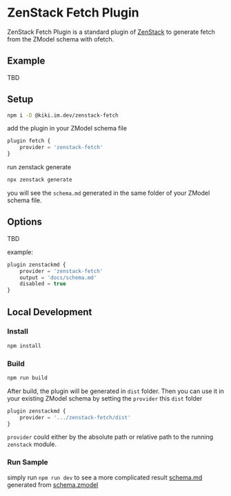 # ZenStack Fetch Plugin

ZenStack Fetch Plugin is a standard plugin of [ZenStack](https://github.com/zenstackhq/zenstack) to generate fetch from the ZModel schema with ofetch.

## Example

TBD

## Setup

```bash
npm i -D @kiki.im.dev/zenstack-fetch
```

add the plugin in your ZModel schema file

```ts
plugin fetch {
    provider = 'zenstack-fetch'
}
```

run zenstack generate

```bash
npx zenstack generate
```

you will see the `schema.md` generated in the same folder of your ZModel schema file.

## Options

TBD

<!-- | Name     | Type    | Description                                       | Required | Default   |
| -------- | ------- | ------------------------------------------------- | -------- | --------- |
| output   | String  | Output file path (relative to the path of ZModel) | No       | schema.md |
| disabled | Boolean | Whether to run this plugin                        | No       | false     | -->

example:

```ts
plugin zenstackmd {
    provider = 'zenstack-fetch'
    output = 'docs/schema.md'
    disabled = true
}
```

<!-- You can also disable it using env variable

```bash
DISABLE_ZENSTACK_MD=true
``` -->

## Local Development

### Install

```bash
npm install
```

### Build

```bash
npm run build
```

After build, the plugin will be generated in `dist` folder. Then you can use it in your existing ZModel schema by setting the `provider` this `dist` folder

```ts
plugin zenstackmd {
    provider = '.../zenstack-fetch/dist'
}
```

`provider` could either by the absolute path or relative path to the running `zenstack` module.

### Run Sample

simply run `npm run dev` to see a more complicated result [schema.md](./schema.md) generated from [schema.zmodel](./schema.zmodel)
